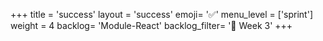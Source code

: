 +++
title = 'success'
layout = 'success'
emoji= '✅'
menu_level = ['sprint']
weight = 4
backlog= 'Module-React'
backlog_filter= '📅 Week 3'
+++
